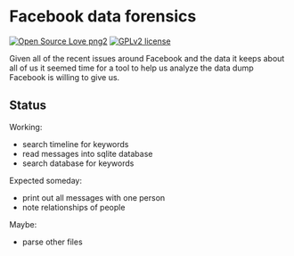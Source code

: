 # Facebook data forensics

[![Open Source Love png2](https://badges.frapsoft.com/os/v2/open-source.png?v=103)](https://github.com/ellerbrock/open-source-badges/)
[![GPLv2 license](https://img.shields.io/badge/License-GPLv2-blue.svg)](https://github.com/chicks-net/fbdata-forensics/blob/master/LICENSE)

Given all of the recent issues around Facebook and the data it keeps about all of
us it seemed time for a tool to help us analyze the data dump Facebook is willing
to give us.

## Status

Working:

* search timeline for keywords
* read messages into sqlite database
* search database for keywords

Expected someday:

* print out all messages with one person
* note relationships of people

Maybe:

* parse other files
